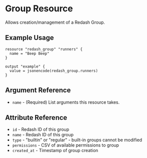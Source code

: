 # Group Resource

Allows creation/management of a Redash Group.

## Example Usage

```hcl
resource "redash_group" "runners" {
  name = "Beep Beep"
}

output "example" {
  value = jsonencode(redash_group.runners)
}
```

## Argument Reference

* `name` - (Required) List arguments this resource takes.

## Attribute Reference

* `id` - Redash ID of this group
* `name` - Redash ID of this group
* `type` - "builtin" or "regular" - built-in groups cannot be modified
* `permissions` - CSV of available permissions to group
* `created_at` - Timestamp of group creation